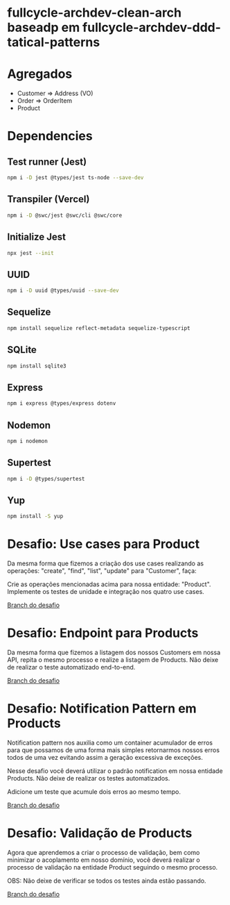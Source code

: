 # fullcycle-archdev-clean-arch baseadp em fullcycle-archdev-ddd-tatical-patterns

# Agregados
- Customer => Address (VO)
- Order => OrderItem
- Product

# Dependencies

## Test runner (Jest)
```sh
npm i -D jest @types/jest ts-node --save-dev
```

## Transpiler (Vercel)
```sh
npm i -D @swc/jest @swc/cli @swc/core
```

## Initialize Jest
```sh
npx jest --init
```

## UUID
```sh
npm i -D uuid @types/uuid --save-dev
```

## Sequelize
```sh
npm install sequelize reflect-metadata sequelize-typescript
```

## SQLite
```sh
npm install sqlite3
```

## Express
```sh
npm i express @types/express dotenv
```

## Nodemon
```sh
npm i nodemon
```

## Supertest
```sh
npm i -D @types/supertest
```

## Yup
```sh
npm install -S yup
```

# Desafio: Use cases para Product
Da mesma forma que fizemos a criação dos use cases realizando as operações: "create", "find", "list", "update" para "Customer", faça:

Crie as operações mencionadas acima para nossa entidade: "Product".
Implemente os testes de unidade e integração nos quatro use cases.

[Branch do desafio](https://github.com/uiratan/fullcycle-archdev-clean-arch/tree/product-usecase)

# Desafio: Endpoint para Products
Da mesma forma que fizemos a listagem dos nossos Customers em nossa API, repita o mesmo processo e realize a listagem de Products. Não deixe de realizar o teste automatizado end-to-end.

[Branch do desafio](https://github.com/uiratan/fullcycle-archdev-clean-arch/tree/api-product)

# Desafio: Notification Pattern em Products
Notification pattern nos auxilia como um container acumulador de erros para que possamos de uma forma mais simples retornarmos nossos erros todos de uma vez evitando assim a geração excessiva de exceções.

Nesse desafio você deverá utilizar o padrão notification em nossa entidade Products. Não deixe de realizar os testes automatizados.

Adicione um teste que acumule dois erros ao mesmo tempo. 

[Branch do desafio](https://github.com/uiratan/fullcycle-archdev-clean-arch/tree/notification-product)

# Desafio: Validação de Products
Agora que aprendemos a criar o processo de validação, bem como minimizar o acoplamento em nosso domínio, você deverá realizar o processo de validação na entidade Product seguindo o mesmo processo.

OBS: Não deixe de verificar se todos os testes ainda estão passando. 

[Branch do desafio](https://github.com/uiratan/fullcycle-archdev-clean-arch/tree/product-validation)